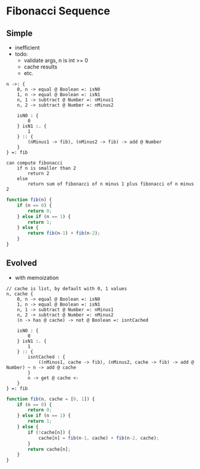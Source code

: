 # Fibonacci Sequence



## Simple

- inefficient 
- todo:
    - validate args, n is int >= 0
    - cache results
    - etc.

```
n ->: {
    0, n -> equal @ Boolean =: isN0
    1, n -> equal @ Boolean =: isN1
    n, 1 -> subtract @ Number =: nMinus1
    n, 2 -> subtract @ Number =: nMinus2

    isN0 : {
        0
    } isN1 :. {
        1
    } :: {
        (nMinus1 -> fib), (nMinus2 -> fib) -> add @ Number
    }
} =: fib
```
<!-- is the grouping in the else necessary? -->

```
can compute fibonacci
    if n is smaller than 2
        return 2
    else
        return sum of fibonacci of n minus 1 plus fibonacci of n minus 2
```

```js
function fib(n) {
    if (n == 0) {
        return 0;
    } else if (n == 1) {
        return 1;
    } else {
        return fib(n-1) + fib(n-2);
    }
}
```


## Evolved

- with memoization

```
// cache is list, by default with 0, 1 values
n, cache {
    0, n -> equal @ Boolean =: isN0
    1, n -> equal @ Boolean =: isN1
    n, 1 -> subtract @ Number =: nMinus1
    n, 2 -> subtract @ Number =: nMinus2
    (n -> has @ cache) -> not @ Boolean =: isntCached

    isN0 : {
        0
    } isN1 :. {
        1
    } :: {
        isntCached : {
            ((nMinus1, cache -> fib), (nMinus2, cache -> fib) -> add @ Number) ~ n -> add @ cache
        }
        n -> get @ cache <-
    }
} =: fib
```

<!-- todo: hasn't yet figured out how to make arguments optional and give default value -->

```js
function fib(n, cache = [0, 1]) {
    if (n == 0) {
        return 0;
    } else if (n == 1) {
        return 1;
    } else {
        if (!cache[n]) {
            cache[n] = fib(n-1, cache) + fib(n-2, cache);
        }
        return cache[n];
    }
}
```